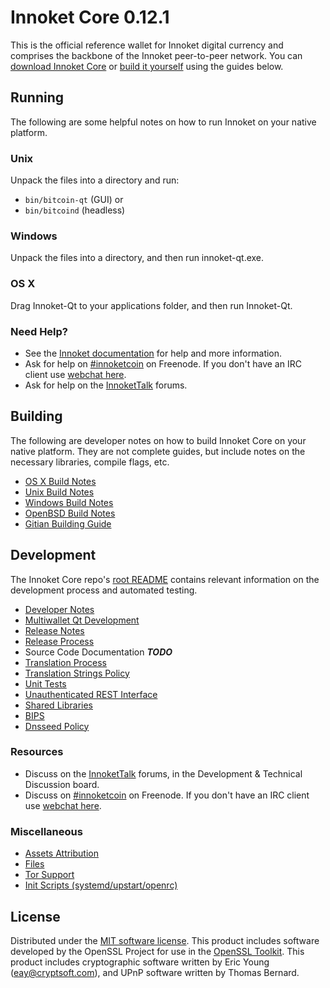 Innoket Core 0.12.1
=====================

This is the official reference wallet for Innoket digital currency and comprises the backbone of the Innoket peer-to-peer network. You can [download Innoket Core](https://www.innoket.org/downloads/) or [build it yourself](#building) using the guides below.

Running
---------------------
The following are some helpful notes on how to run Innoket on your native platform.

### Unix

Unpack the files into a directory and run:

- `bin/bitcoin-qt` (GUI) or
- `bin/bitcoind` (headless)

### Windows

Unpack the files into a directory, and then run innoket-qt.exe.

### OS X

Drag Innoket-Qt to your applications folder, and then run Innoket-Qt.

### Need Help?

* See the [Innoket documentation](https://innoketcoin.atlassian.net/wiki/display/DOC)
for help and more information.
* Ask for help on [#innoketcoin](http://webchat.freenode.net?channels=innoketcoin) on Freenode. If you don't have an IRC client use [webchat here](http://webchat.freenode.net?channels=innoketcoin).
* Ask for help on the [InnoketTalk](https://innokettalk.org/) forums.

Building
---------------------
The following are developer notes on how to build Innoket Core on your native platform. They are not complete guides, but include notes on the necessary libraries, compile flags, etc.

- [OS X Build Notes](build-osx.md)
- [Unix Build Notes](build-unix.md)
- [Windows Build Notes](build-windows.md)
- [OpenBSD Build Notes](build-openbsd.md)
- [Gitian Building Guide](gitian-building.md)

Development
---------------------
The Innoket Core repo's [root README](/README.md) contains relevant information on the development process and automated testing.

- [Developer Notes](developer-notes.md)
- [Multiwallet Qt Development](multiwallet-qt.md)
- [Release Notes](release-notes.md)
- [Release Process](release-process.md)
- Source Code Documentation ***TODO***
- [Translation Process](translation_process.md)
- [Translation Strings Policy](translation_strings_policy.md)
- [Unit Tests](unit-tests.md)
- [Unauthenticated REST Interface](REST-interface.md)
- [Shared Libraries](shared-libraries.md)
- [BIPS](bips.md)
- [Dnsseed Policy](dnsseed-policy.md)

### Resources
* Discuss on the [InnoketTalk](https://innokettalk.org/) forums, in the Development & Technical Discussion board.
* Discuss on [#innoketcoin](http://webchat.freenode.net/?channels=innoketcoin) on Freenode. If you don't have an IRC client use [webchat here](http://webchat.freenode.net/?channels=innoketcoin).

### Miscellaneous
- [Assets Attribution](assets-attribution.md)
- [Files](files.md)
- [Tor Support](tor.md)
- [Init Scripts (systemd/upstart/openrc)](init.md)

License
---------------------
Distributed under the [MIT software license](http://www.opensource.org/licenses/mit-license.php).
This product includes software developed by the OpenSSL Project for use in the [OpenSSL Toolkit](https://www.openssl.org/). This product includes
cryptographic software written by Eric Young ([eay@cryptsoft.com](mailto:eay@cryptsoft.com)), and UPnP software written by Thomas Bernard.
